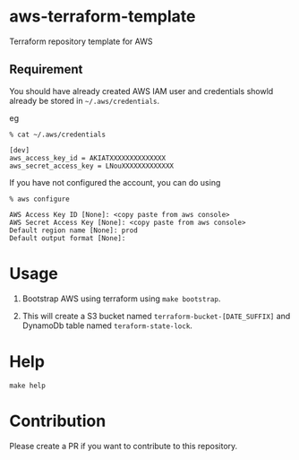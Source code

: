 # aws-terraform-template
Terraform repository template for AWS

## Requirement

You should have already created AWS IAM user and credentials showld already be stored in `~/.aws/credentials`.

eg

```
% cat ~/.aws/credentials

[dev]
aws_access_key_id = AKIATXXXXXXXXXXXXXX
aws_secret_access_key = LNouXXXXXXXXXXXXX
```

If you have not configured the account, you can do using
```
% aws configure

AWS Access Key ID [None]: <copy paste from aws console>
AWS Secret Access Key [None]: <copy paste from aws console>
Default region name [None]: prod
Default output format [None]:
```

# Usage

1. Bootstrap AWS using terraform using `make bootstrap`.

2. This will create a S3 bucket named `terraform-bucket-[DATE_SUFFIX]` and DynamoDb table named `teraform-state-lock`.


# Help

```
make help
```

# Contribution

Please create a PR if you want to contribute to this repository.